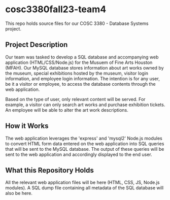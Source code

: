 # cosc3380fall23-team4
This repo holds source files for our COSC 3380 - Database Systems project. 

## Project Description
Our team was tasked to develop a SQL database and accompanying web application (HTML/CSS/Node.js) for the Musuem of Fine Arts Houston (MFAH). Our MySQL database stores information about art works owned by the museum, special exhibitions hosted by the museum, visitor login information, and employee login information. The intention is for any user, be it a visitor or employee, to access the database contents through the web application. 

Based on the type of user, only relevant content will be served. For example, a visitor can only search art works and purchase exhibition tickets. An employee will be able to alter the art work descriptions.

## How it Works
The web application leverages the 'express' and 'mysql2' Node.js modules to convert HTML form data entered on the web application into SQL queries that will be sent to the MySQL database. The output of these queries will be sent to the web application and accordingly displayed to the end user.

## What this Repository Holds
All the relevant web application files will be here (HTML, CSS, JS, Node.js modules). A SQL dump file containing all metadata of the SQL database will also be here.